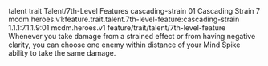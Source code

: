 <ability>
  <metadata>
    <class>talent</class>
    <feature_type>trait</feature_type>
    <file_dpath>Talent/7th-Level Features</file_dpath>
    <item_id>cascading-strain</item_id>
    <item_index>01</item_index>
    <item_name>Cascading Strain</item_name>
    <level>7</level>
    <scc>mcdm.heroes.v1:feature.trait.talent.7th-level-feature:cascading-strain</scc>
    <scdc>1.1.1:7.1.1.9:01</scdc>
    <source>mcdm.heroes.v1</source>
    <type>feature/trait/talent/7th-level-feature</type>
  </metadata>
  <effects>
    <effect type="mundane">Whenever you take damage from a strained effect or from having negative clarity, you can choose one enemy within distance of your Mind Spike ability to take the same damage.</effect>
  </effects>
</ability>
